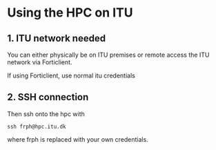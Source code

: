 # Using the HPC on ITU

## 1. ITU network needed

You can either physically be on ITU premises or remote access the ITU network via Forticlient.

If using Forticlient, use normal itu credentials

## 2. SSH connection

Then ssh onto the hpc with

`ssh frph@hpc.itu.dk`

where frph is replaced with your own credentials.